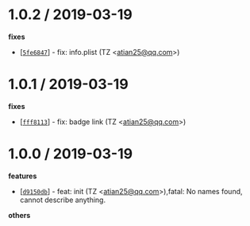 
1.0.2 / 2019-03-19
==================

**fixes**
  * [[`5fe6847`](http://github.com/atian25/alfred-plugin-projj/commit/5fe6847ba0094ad77c1e9cffc941d6f3593d30e5)] - fix: info.plist (TZ <<atian25@qq.com>>)

1.0.1 / 2019-03-19
==================

**fixes**
  * [[`fff8113`](http://github.com/atian25/alfred-plugin-projj/commit/fff811361cad7ca1d3704f65d3634039bda0d210)] - fix: badge link (TZ <<atian25@qq.com>>)

1.0.0 / 2019-03-19
==================

**features**
  * [[`d9150db`](http://github.com/atian25/alfred-plugin-projj/commit/d9150dbf36a02be4629f6a2702ff64c508a61cc0)] - feat: init (TZ <<atian25@qq.com>>),fatal: No names found, cannot describe anything.

**others**

